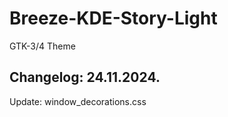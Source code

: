 # Breeze-KDE-Story-Light
GTK-3/4 Theme

Changelog: 24.11.2024.
-----------------------

Update: window_decorations.css
